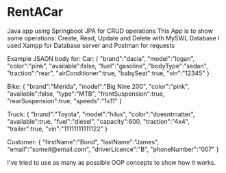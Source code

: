 # RentACar
Java app using Springboot JPA for CRUD operations
This App is to show some operations: Create, Read, Update and Delete with MySWL Database
I used Xampp for Database server and Postman for requests

Example JSAON body for:
Car:
{
    "brand":"dacia",
    "model":"logan",
    "color":"pink",
    "available":false,
    "fuel":"gasoline",
    "bodyType":"sedan",
    "traction":"rear",
    "airConditioner":true,
    "babySeat":true,
    "vin":"12345"
}

Bike:
{
    "brand":"Merida",
    "model":"Big Nine 200",
    "color":"pink",
    "available":false,
    "type":"MTB",
    "frontSuspension":true,
    "rearSuspension":true,
    "speeds":"1x11"
}

Truck:
{
    "brand":"Toyota",
    "model":"hilux",
    "color":"doesntmatter",
    "available":true,
    "fuel":"diesel",
    "capacity":600,
    "traction":"4x4",
    "trailer":true,
    "vin":"11111111111122"
}

Customer:
{
    "firstName":"Bond",
    "lastName":"James",
    "email":"some#@email.com",
    "driverLicence":"B",
    "phoneNumber":"007"
}

I've tried to use as many as possible OOP concepts to show how it works.
